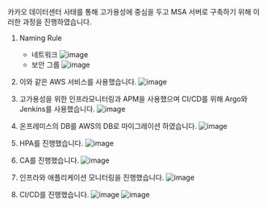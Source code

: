 카카오 데이터센터 사태를 통해 고가용성에 중심을 두고 MSA 서버로 구축하기 위해 이러한 과정을 진행하였습니다.


1. Naming Rule
   - 네트워크
   ![image](https://user-images.githubusercontent.com/122523493/212466336-fca3c324-6287-4851-9c3e-c43ec6e836b5.png)
   - 보안 그룹
   ![image](https://user-images.githubusercontent.com/122523493/212466347-e627b020-7dc7-492b-b3b2-f96547a22eb9.png)


2. 이와 같은 AWS 서비스를 사용했습니다.
![image](https://user-images.githubusercontent.com/122523493/212144942-1bd45a9c-7c11-437e-8692-edf12385d333.png)



3. 고가용성을 위한 인프라모니터링과 APM을 사용했으며 CI/CD를 위해 Argo와 Jenkins를 사용했습니다.
![image](https://user-images.githubusercontent.com/122523493/212145008-f96c399d-3c32-46c7-9b8d-9847e42c39cf.png)



4. 온프레미스의 DB를 AWS의 DB로 마이그레이션 하였습니다.
![image](https://user-images.githubusercontent.com/122523493/212145393-9f787762-a579-4395-a6e1-0df22d35950d.png)



5. HPA를 진행했습니다.
![image](https://user-images.githubusercontent.com/122523493/212145723-24aaac31-5e56-45f3-a67f-848e3e1c9fbe.png)



6. CA를 진행했습니다.
![image](https://user-images.githubusercontent.com/122523493/212145773-9fbbf6ef-f63a-472c-aed6-d9f651a8ef54.png)



7. 인프라와 애플리케이션 모니터링을 진행했습니다.
![image](https://user-images.githubusercontent.com/122523493/212145911-dbb37f47-7e06-470d-a311-adcb9961b68e.png)



8. CI/CD를 진행했습니다.
![image](https://user-images.githubusercontent.com/122523493/212146017-92552e3c-3457-4a91-91ed-fe48c72c3c52.png)
![image](https://user-images.githubusercontent.com/122523493/212146057-39a860e9-d9f4-47ef-b793-ab1f492e9fdd.png)


